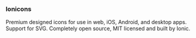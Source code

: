 
### Ionicons

Premium designed icons for use in web, iOS, Android, and desktop apps.
Support for SVG. Completely open source, MIT licensed and built by Ionic.
